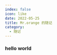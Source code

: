 ```yaml
---
index: false
icon: like
date: 2022-05-25
title: Mr.orange 的随记
category:
  - 随记
---
```


### hello world
